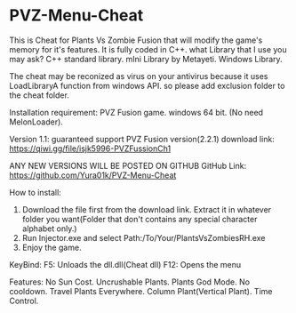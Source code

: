 # PVZ-Menu-Cheat
This is Cheat for Plants Vs Zombie Fusion that will modify the game's memory for it's features. It is fully coded in C++.
what Library that I use you may ask?
C++ standard library.
mIni Library by Metayeti.
Windows Library.

The cheat may be reconized as virus on your antivirus because it uses LoadLibraryA function from windows API.
so please add exclusion folder to the cheat folder.

Installation requirement:
PVZ Fusion game.
windows 64 bit.
(No need MelonLoader).

Version 1.1:
guaranteed support PVZ Fusion version(2.2.1)
download link: https://qiwi.gg/file/isjk5996-PVZFussionCh1

ANY NEW VERSIONS WILL BE POSTED ON GITHUB
GitHub Link: https://github.com/Yura01k/PVZ-Menu-Cheat

How to install:
1. Download the file first from the download link.
   Extract it in whatever folder you want(Folder that don't contains any special character alphabet only.)
2. Run Injector.exe and select Path:/To/Your/PlantsVsZombiesRH.exe
3. Enjoy the game.

KeyBind:
F5:  Unloads the dll.dll(Cheat dll)
F12: Opens the menu

Features:
No Sun Cost.
Uncrushable Plants.
Plants God Mode.
No cooldown.
Travel Plants Everywhere.
Column Plant(Vertical Plant).
Time Control.
